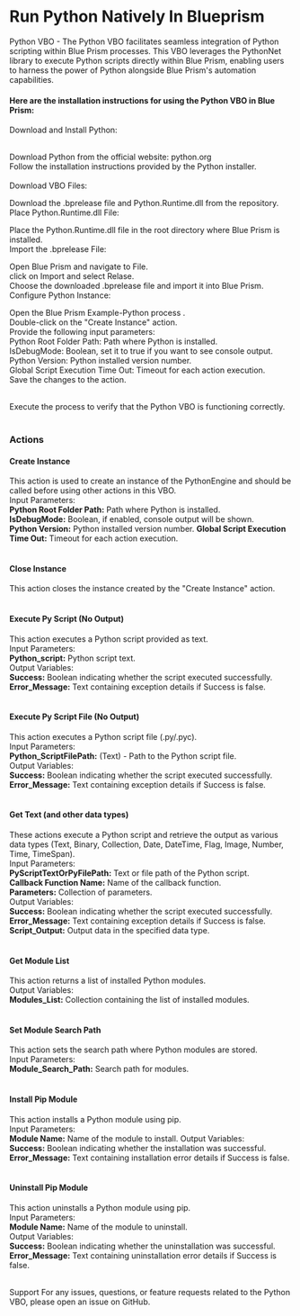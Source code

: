 # Run Python Natively In Blueprism #

Python VBO - The Python VBO facilitates seamless integration of Python scripting within Blue Prism processes. This VBO leverages the PythonNet library to execute Python scripts directly within Blue Prism, enabling users to harness the power of Python alongside Blue Prism's automation capabilities.

#### Here are the installation instructions for using the Python VBO in Blue Prism: ####

Download and Install Python:<br><br>

Download Python from the official website: python.org<br>
Follow the installation instructions provided by the Python installer.<br><br>
Download VBO Files:<br>

Download the .bprelease file and Python.Runtime.dll from the repository.<br>
Place Python.Runtime.dll File:<br>

Place the Python.Runtime.dll file in the root directory where Blue Prism is installed.<br>
Import the .bprelease File:<br>

Open Blue Prism and navigate to File.<br>
click on Import and select Relase.<br>
Choose the downloaded .bprelease file and import it into Blue Prism.<br>
Configure Python Instance:<br>

Open the Blue Prism Example-Python process .<br>
Double-click on the "Create Instance" action.<br>
Provide the following input parameters:<br>
Python Root Folder Path: Path where Python is installed.<br>
IsDebugMode: Boolean, set it to true if you want to see console output.<br>
Python Version: Python installed version number.<br>
Global Script Execution Time Out: Timeout for each action execution.<br>
Save the changes to the action.<br><br>

Execute the process to verify that the Python VBO is functioning correctly.<br><br>

### Actions ###

#### Create Instance ####
This action is used to create an instance of the PythonEngine and should be called before using other actions in this VBO.<br>
Input Parameters: <br>
<b>Python Root Folder Path:</b> Path where Python is installed. <br>
<b>IsDebugMode:</b> Boolean, if enabled, console output will be shown. <br>
<b>Python Version:</b> Python installed version number.
<b>Global Script Execution Time Out:</b> Timeout for each action execution. <br><br>

#### Close Instance ####
This action closes the instance created by the "Create Instance" action.<br><br>

#### Execute Py Script (No Output) ####
This action executes a Python script provided as text.<br>
Input Parameters: <br>
<b>Python_script:</b> Python script text.<br>
Output Variables:<br>
<b>Success:</b> Boolean indicating whether the script executed successfully. <br>
<b>Error_Message:</b> Text containing exception details if Success is false.<br><br>

#### Execute Py Script File (No Output) ####
This action executes a Python script file (.py/.pyc).<br>
Input Parameters:<br>
<b>Python_ScriptFilePath:</b> (Text) - Path to the Python script file.<br>
Output Variables:<br>
<b>Success:</b> Boolean indicating whether the script executed successfully. <br>
<b>Error_Message:</b> Text containing exception details if Success is false.<br><br>

#### Get Text (and other data types) ####
These actions execute a Python script and retrieve the output as various data types (Text, Binary, Collection, Date, DateTime, Flag, Image, Number, Time, TimeSpan).<br>
Input Parameters:<br>
<b>PyScriptTextOrPyFilePath:</b> Text or file path of the Python script. <br>
<b>Callback Function Name:</b> Name of the callback function. <br>
<b>Parameters:</b> Collection of parameters. <br>
Output Variables:<br>
<b>Success:</b> Boolean indicating whether the script executed successfully.<br>
<b>Error_Message:</b> Text containing exception details if Success is false.<br>
<b>Script_Output:</b> Output data in the specified data type.<br><br>

#### Get Module List ####
This action returns a list of installed Python modules.<br>
Output Variables: <br>
<b>Modules_List:</b> Collection containing the list of installed modules. <br><br>

#### Set Module Search Path ####
This action sets the search path where Python modules are stored.<br>
Input Parameters: <br>
<b>Module_Search_Path:</b> Search path for modules. <br><br>

#### Install Pip Module ####
This action installs a Python module using pip.<br>
Input Parameters:<br>
<b>Module Name:</b> Name of the module to install. Output Variables:<br>
<b>Success:</b> Boolean indicating whether the installation was successful. <br>
<b>Error_Message:</b> Text containing installation error details if Success is false. <br><br>

#### Uninstall Pip Module ####
This action uninstalls a Python module using pip.<br>
Input Parameters:<br>
<b>Module Name:</b> Name of the module to uninstall.<br> 
Output Variables:<br>
<b>Success:</b> Boolean indicating whether the uninstallation was successful. <br>
<b>Error_Message:</b> Text containing uninstallation error details if Success is false.<br><br>

Support For any issues, questions, or feature requests related to the Python VBO, please open an issue on GitHub.
